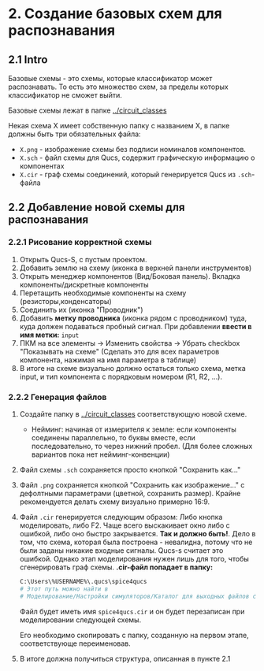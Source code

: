 # 2. Создание базовых схем для распознавания

## 2.1 Intro

Базовые схемы - это схемы, которые классификатор может распознавать. То есть это множество схем, за пределы которых классификатор не сможет выйти.

Базовые схемы лежат в папке [../circuit_classes](../circuit_classes)

Некая схема X имеет собственную папку с названием X, в папке должны быть три обязательных файла:

* `X.png` - изображение схемы без подписи номиналов компонентов.
* `X.sch` - файл схемы для Qucs, содержит графическую информацию о компонентах
* `X.cir` - граф схемы соединений, который генерируется Qucs из `.sch`-файла

## 2.2 Добавление новой схемы для распознавания

### 2.2.1 Рисование корректной схемы

1. Открыть Qucs-S, с пустым проектом.
2. Добавить землю на схему (иконка в верхней панели инструментов)
3. Открыть менеджер компонентов (Вид/Боковая панель). Вкладка компоненты/дискретные компоненты
4. Перетащить необходимые компоненты на схему (резисторы,конденсаторы)
5. Соединить их (иконка "Проводник")
6. Добавить **метку проводника** (иконка рядом с проводником) туда, куда должен подаваться пробный сигнал. При добавлении **ввести в имя метки:** `input`
7. ПКМ на все элементы -> Изменить свойства -> Убрать checkbox "Показывать на схеме" (Сделать это для всех параметров компонента, нажимая на имя параметра в таблице)
8. В итоге на схеме визуально должно остаться только схема, метка input, и тип компонента с порядковым номером (R1, R2, ...).

### 2.2.2 Генерация файлов

1. Создайте папку в [../circuit_classes](../circuit_classes) соответствующую новой схеме.
   * Нейминг: начиная от измерителя к земле: если компоненты соединены параллельно, то буквы вместе, если последовательно, то через нижний пробел. (Для более сложных вариантов пока нет нейминг-конвенции)
2. Файл схемы `.sch` сохраняется просто кнопкой "Сохранить как..."
3. Файл `.png` сохраняется кнопкой "Сохранить как изображение..." с дефолтными параметрами (цветной, сохранить размер). Крайне рекомендуется делать схему визуально примерно 16:9.
4. Файл `.cir` генерируется следующим образом: Либо кнопка моделировать, либо F2. Чаще всего выскакивает окно либо с ошибкой, либо оно быстро закрывается. **Так и должно быть!**. Дело в том, что схема, которая была построена - невалидна, потому что не были заданы никакие входные сигналы. Qucs-s считает это ошибкой. Однако этап моделирования нужен лишь для того, чтобы сгенерировать граф схемы. **.cir-файл попадает в папку:**

    ```bash
    C:\Users\%USERNAME%\.qucs\spice4qucs
    # Этот путь можно найти в 
    # Моделирование/Настройки симуляторов/Каталог для выходных файлов списка цепей
    ```

    Файл будет иметь имя `spice4qucs.cir` и он будет перезаписан при моделировании следующей схемы.

    Его необходимо скопировать с папку, созданную на первом этапе, соответствующе переименовав.
5. В итоге должна получиться структура, описанная в пункте 2.1

